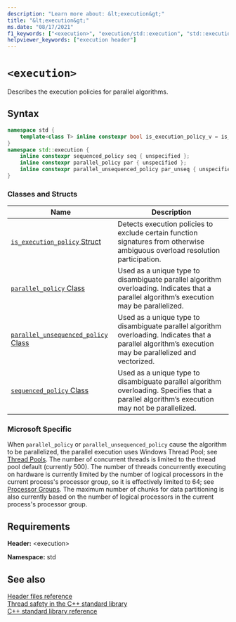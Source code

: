 ```yaml
---
description: "Learn more about: &lt;execution&gt;"
title: "&lt;execution&gt;"
ms.date: "08/17/2021"
f1_keywords: ["<execution>", "execution/std::execution", "std::execution"]
helpviewer_keywords: ["execution header"]
---
```

# `<execution>`

Describes the execution policies for parallel algorithms.

## Syntax

```cpp
namespace std {
    template<class T> inline constexpr bool is_execution_policy_v = is_execution_policy<T>::value;
}
namespace std::execution {
    inline constexpr sequenced_policy seq { unspecified };
    inline constexpr parallel_policy par { unspecified };
    inline constexpr parallel_unsequenced_policy par_unseq { unspecified };
}
```

### Classes and Structs

|Name|Description|
|-|-|
|[`is_execution_policy` Struct](is-execution-policy-struct.md)|Detects execution policies to exclude certain function signatures from otherwise ambiguous overload resolution participation.|
|[`parallel_policy` Class](parallel-policy-class.md)|Used as a unique type to disambiguate parallel algorithm overloading. Indicates that a parallel algorithm’s execution may be parallelized.|
|[`parallel_unsequenced_policy` Class](parallel-unsequenced-policy-class.md)|Used as a unique type to disambiguate parallel algorithm overloading. Indicates that a parallel algorithm’s execution may be parallelized and vectorized.|
|[`sequenced_policy` Class](sequenced-policy-class.md)|Used as a unique type to disambiguate parallel algorithm overloading. Specifies that a parallel algorithm’s execution may not be parallelized.|

### Microsoft Specific
 
When `parallel_policy` or `parallel_unsequenced_policy` cause the algorithm to be parallelized, the parallel execution uses Windows Thread Pool; see [Thread Pools](/windows/win32/procthread/thread-pools). The number of concurrent threads is limited to the thread pool default (currently 500). The number of threads concurrently executing on hardware is currently limited by the number of logical processors in the current process's processor group, so it is effectively limited to 64; see [Processor Groups](/windows/win32/procthread/processor-groups). The maximum number of chunks for data partitioning is also currently based on the number of logical processors in the current process's processor group.

## Requirements

**Header:** \<execution>

**Namespace:** std

## See also

[Header files reference](cpp-standard-library-header-files.md)\
[Thread safety in the C++ standard library](thread-safety-in-the-cpp-standard-library.md)\
[C++ standard library reference](cpp-standard-library-reference.md)
